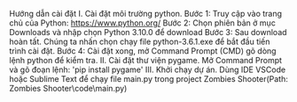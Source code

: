 Hướng dẫn cài đặt
I.	Cài đặt môi trường python.
Bước 1: Truy cập vào trang chủ của Python: https://www.python.org/
Bước 2: Chọn phiên bản ở mục Downloads và nhập chọn Python 3.10.0 để download
Bước 3: Sau download hoàn tất. Chúng ta nhấn chọn chạy file python-3.6.1.exe để bắt đầu tiến trình cài đặt.
Bước 4: Cài đặt xong, mở Command Prompt (CMD) gõ dòng lệnh python để kiểm tra.
II.	Cài đặt thư viện pygame.
Mở Command Prompt và gõ đoạn lệnh: 'pip install pygame'
III.	Khởi chạy dự án.
Dùng IDE VSCode hoặc Sublime Text để chạy file main.py trong project Zombies Shooter(Path: Zombies Shooter\code\main.py)

